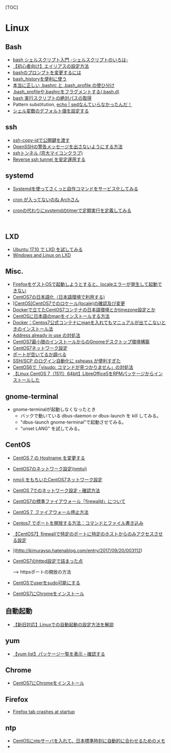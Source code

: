 [TOC]

# Linux

## Bash
* [bash シェルスクリプト入門 -シェルスクリプトのいろは-](http://shellscript.sunone.me/tutorial.html)
* [【初心者向け】エイリアスの設定方法](https://qiita.com/yutat93/items/b5bb9c0366f21bcbea62)
* [bashのプロンプトを変更するには](http://www.atmarkit.co.jp/flinux/rensai/linuxtips/002cngprmpt.html)
* [bash_historyを便利に使う](https://qiita.com/nagane/items/f45fcc85b4864fca3909)
* [本当に正しい .bashrc と .bash_profile の使ひ分け](https://qiita.com/magicant/items/d3bb7ea1192e63fba850)
* [.bash_profileや.bashrcをフラグメントする(.bash.d)](https://qiita.com/NewGyu/items/e3a5b3e2224f96b68fcc)
* [bash 実行スクリプトの絶対パスの取得](https://qiita.com/koara-local/items/2d67c0964188bba39e29)
* Pattern substitution, [echo | sedなんていらなかったんだ！](https://qiita.com/r_plus/items/ac0093fd8c317ed96b4b)
* [シェル変数のデフォルト値を設定する](https://gist.github.com/doi-t/7853853)

##  ssh

* [ssh-copy-idで公開鍵を渡す](https://qiita.com/kentarosasaki/items/aa319e735a0b9660f1f0)
* [OpenSSHの警告メッセージを出さないようにする方法](https://qiita.com/shotaTsuge/items/48bdaccdafa5475d9016)
* [sshトンネル (京大マイコンクラブ)](https://www.kmc.gr.jp/advent-calendar/ssh/2013/12/09/tunnel2.html)
* [Reverse ssh tunnel を安定運用する](https://qiita.com/syoyo/items/d31e9db6851dfee3ef82) 

## systemd

* [Systemdを使ってさくっと自作コマンドをサービス化してみる](https://qiita.com/DQNEO/items/0b5d0bc5d3cf407cb7ff)

* [cron が入ってないのね Archさん](https://mtunn.wordpress.com/2014/12/19/cron-が入ってないのね-archさん/)

* [cronの代わりにsystemdのtimerで定期実行を定義してみる](https://blog.monophile.net/posts/20180113_systemd_timer_cron.html)

  ​

## LXD

* [Ubuntu 17.10 で LXD を試してみる](https://blog.1q77.com/2017/11/lxd-on-ubuntu-17-10/)
* [Windows and Linux on LXD](https://askubuntu.com/questions/890307/windows-and-linux-on-lxd)




## Misc.

* [FirefoxをゲストOSで起動しようとすると、localeエラーが発生して起動できない]( https://github.com/hageyahhoo/RecipesForWDJ/issues/1)
* [CentOS7の日本語化（日本語環境で利用する)](http://vps-okinawa-blog.net/?p=97)
* [[CentOS\]CentOS7でのロケール(locale)の確認及び変更](http://zero-config.com/centos/changelocale-002.html)
* [Dockerで立てたCentOS7コンテナの日本語環境とかtimezone設定とか](https://7me.oji.0j0.jp/2016/centos7-locale-timezone.html)
* [CentOSに日本語のmanをインストールする方法](http://kaworu.jpn.org/kaworu/2007-11-24-3.php)
* [Docker：Centos7公式コンテナにmanを入れてもマニュアルが出てこないときのインストール法](http://okisanjp.hatenablog.jp/entry/2017/01/06/214353)
* [Address already in use の対処法](https://qiita.com/Arashi/items/8b8d9d2f1f040b2aecf1)
* [CentOS7最小限のインストールからのGnomeデスクトップ環境構築](http://zero-config.com/centos/gnome-0001.html)
* [CentOS7ネットワーク設定](https://www.server-world.info/query?os=CentOS_7&p=initial_conf&f=3)
* [ポートが空いてるか調べる](https://www.softel.co.jp/blogs/linux/archives/53)
* [SSH/SCP のログイン自動化に sshpass が便利すぎた](http://blog.amedama.jp/entry/2017/06/03/131852)
* [CentOS6で「visudo: コマンドが見つかりません」の対処法](http://dqn.sakusakutto.jp/2012/01/centos6visudo.html)
* [【Linux CentOS 7（1511）64bit】LibreOffice5をRPMパッケージからインストールした](http://akira-arets.blogspot.com/2016/11/linux-centos7-installing-libreoffice5.html)


## gnome-terminal

* gnome-terminalが起動しなくなったとき
  * バックで動いている dbus-daemon  or dbus-launch を kill してみる。
  * "dbus-launch gnome-terminal"で起動させてみる。
  * "unset LANG" を試してみる。

## CentOS

* [CentOS 7 の Hostname を変更する](https://qiita.com/n-oshiro/items/d18ab37bce2b25b2d5b0) 

* [CentOS7のネットワーク設定(nmtui)](www.unknownengineer.net/entry/2016/06/21/123537)

* [nmcli をもちいたCentOS7ネットワーク設定](https://qiita.com/taro0219/items/8d3be39c5cb882d1ba5d)

* [CentOS 7でのネットワーク設定・確認方法](mzgkworks.com/post/linux-centos7-network-setting/)

* [CentOS7の標準ファイアウォール「firewalld」について](http://hikaku-server.com/linux/entry461.html)

* [CentOS７ ファイアウォール停止方法](http://www.server-memo.net/centos-settings/centos7/firewalld-stop.html)

* [Centos7 でポートを開放する方法：コマンドとファイル書き込み](https://omohikane.com/centos7_port_firewalld/) 

* [ 【CentOS7】firewallで特定のポートに特定のホストからのみアクセスさせる設定](http://kimuraysp.hatenablog.com/entry/2017/09/20/003112)

* ](http://kimuraysp.hatenablog.com/entry/2017/09/20/003112)

* [CentOS7のhttpd設定で詰まった点](https://qiita.com/sky_y/items/b92fa6ba57d926f25370)

  --> httpsポートの開放の方法

* [CentOSでuserをsudo可能にする](https://qiita.com/Esfahan/items/a159753d156d23baf180)

* [CentOS7にChromeをインストール](https://qiita.com/shadowhat/items/af6b973df43d75abfe8e)



##  自動起動

* [【新旧対応】Linuxでの自動起動の設定方法を解説](https://eng-entrance.com/linux_startup#systemd)

## yum

* [【yum list】パッケージ一覧を表示・確認する](http://uxmilk.jp/9146)

## Chrome

* [CentOS7にChromeをインストール](https://qiita.com/shadowhat/items/af6b973df43d75abfe8e)

## Firefox

* [Firefox tab crashes at startup](https://support.mozilla.org/ja/questions/1167673)


## ntp

* [CentOSにntpサーバを入れて、日本標準時刻に自動的に合わせるためのメモ](https://qiita.com/tsu_nera/items/9be676b04b190e45b281)
* ​